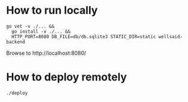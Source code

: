 # How to run locally

```
go vet -v ./... && 
  go install -v ./... && 
  HTTP_PORT=8080 DB_FILE=db/db.sqlite3 STATIC_DIR=static wellsaid-backend
```

Browse to http://localhost:8080/

# How to deploy remotely

`./deploy`
